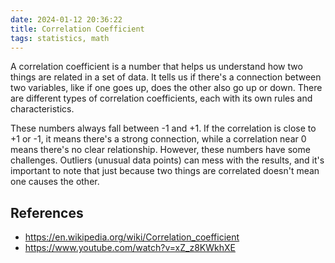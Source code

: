 ```yaml
---
date: 2024-01-12 20:36:22
title: Correlation Coefficient
tags: statistics, math
---
```


A correlation coefficient is a number that helps us understand how two things are related in a set of data. It tells us if there's a connection between two variables, like if one goes up, does the other also go up or down. There are different types of correlation coefficients, each with its own rules and characteristics.

These numbers always fall between -1 and +1. If the correlation is close to +1 or -1, it means there's a strong connection, while a correlation near 0 means there's no clear relationship. However, these numbers have some challenges. Outliers (unusual data points) can mess with the results, and it's important to note that just because two things are correlated doesn't mean one causes the other.

## References

- https://en.wikipedia.org/wiki/Correlation_coefficient
- https://www.youtube.com/watch?v=xZ_z8KWkhXE
